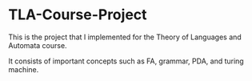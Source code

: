 # TLA-Course-Project

This is the project that I implemented for the Theory of Languages and Automata course.

It consists of important concepts such as FA, grammar, PDA, and turing machine. 
